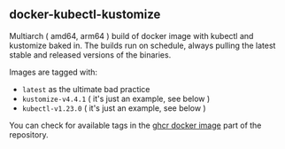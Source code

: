## docker-kubectl-kustomize

Multiarch ( amd64, arm64 ) build of docker image with kubectl and kustomize baked in.
The builds run on schedule, always pulling the latest stable and released versions of the binaries.

Images are tagged with:
- `latest` as the ultimate bad practice
- `kustomize-v4.4.1` ( it's just an example, see below )
- `kubectl-v1.23.0` ( it's just an example, see below )

You can check for available tags in the [ghcr docker image](https://github.com/lukaszraczylo/docker-kubectl-kustomize/pkgs/container/docker-kubectl-kustomize) part of the repository.
